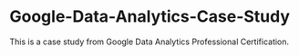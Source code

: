 # Google-Data-Analytics-Case-Study
This is a case study from Google Data Analytics Professional Certification.

